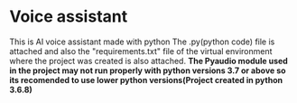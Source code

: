 # Voice assistant
 This is AI voice assistant made with python
 The .py(python code) file is attached and also the "requirements.txt" file of 
 the virtual environment where the project was created is also attached.
 **The Pyaudio module used in the project may not run properly with python versions 3.7 or above so its recomended to use lower python versions(Project created in python 3.6.8)**
 
